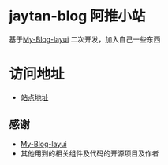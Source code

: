 # jaytan-blog 阿推小站
  基于[My-Blog-layui](https://github.com/ZHENFENG13/My-Blog-layui.git) 二次开发，加入自己一些东西

# 访问地址
- [站点地址](http://pst.space)

## 感谢

- [My-Blog-layui](https://github.com/ZHENFENG13/My-Blog-layui.git)
- 其他用到的相关组件及代码的开源项目及作者
